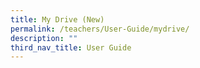 ```yaml
---
title: My Drive (New)
permalink: /teachers/User-Guide/mydrive/
description: ""
third_nav_title: User Guide
---
```


